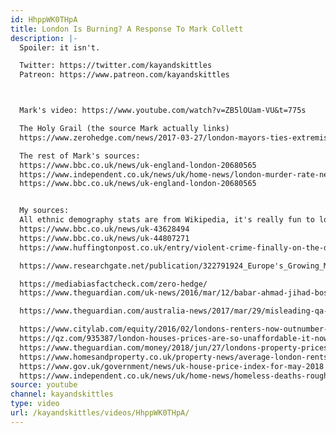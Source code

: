```yaml
---
id: HhppWK0THpA
title: London Is Burning? A Response To Mark Collett
description: |-
  Spoiler: it isn't.

  Twitter: https://twitter.com/kayandskittles
  Patreon: https://www.patreon.com/kayandskittles



  Mark's video: https://www.youtube.com/watch?v=ZB5lOUam-VU&t=775s

  The Holy Grail (the source Mark actually links)
  https://www.zerohedge.com/news/2017-03-27/london-mayors-ties-extremism-call-commitment-fighting-terror-question

  The rest of Mark's sources:
  https://www.bbc.co.uk/news/uk-england-london-20680565
  https://www.independent.co.uk/news/uk/home-news/london-murder-rate-new-york-overtakes-stabbing-a8283866.html
  https://www.bbc.co.uk/news/uk-england-london-20680565


  My sources:
  All ethnic demography stats are from Wikipedia, it's really fun to look at stuff like that give it a try some time.
  https://www.bbc.co.uk/news/uk-43628494
  https://www.bbc.co.uk/news/uk-44807271
  https://www.huffingtonpost.co.uk/entry/violent-crime-finally-on-the-decline-in-london-police-chief-insists_uk_5b8fd95ae4b0cf7b003b7e7e

  https://www.researchgate.net/publication/322791924_Europe's_Growing_Muslim_Population_Muslims_are_projected_to_increase_as_a_share_of_Europe's_population_--_even_with_no_future_migration

  https://mediabiasfactcheck.com/zero-hedge/
  https://www.theguardian.com/uk-news/2016/mar/12/babar-ahmad-jihad-bosnia-us-police-interview

  https://www.theguardian.com/australia-news/2017/mar/29/misleading-qa-question-on-sadiq-khan-should-have-been-corrected-abc-admits

  https://www.citylab.com/equity/2016/02/londons-renters-now-outnumber-homeowners/470946/
  https://qz.com/935387/london-houses-prices-are-so-unaffordable-it-now-takes-12-times-the-annual-wage-to-buy-a-home/
  https://www.theguardian.com/money/2018/jun/27/londons-property-prices-leads-to-exodus-of-early-30s
  https://www.homesandproperty.co.uk/property-news/average-london-rents-hit-2000-per-month-a122776.html
  https://www.gov.uk/government/news/uk-house-price-index-for-may-2018
  https://www.independent.co.uk/news/uk/home-news/homeless-deaths-rough-sleeping-london-st-mungos-a8405121.html
source: youtube
channel: kayandskittles
type: video
url: /kayandskittles/videos/HhppWK0THpA/
---
```


